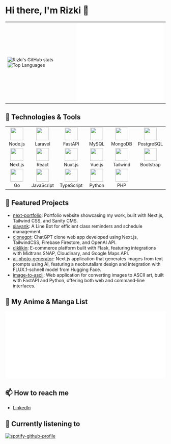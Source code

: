 # Hi there, I'm Rizki 👋

<div align="center">
  <table style="border-collapse: collapse; border: none;">
    <tr style="border: none;">
      <td style="border: none;">
        <img src="https://github-readme-stats.vercel.app/api?username=rizkifajara&show_icons=true&theme=radical" alt="Rizki's GitHub stats" width="400">
        <img src="https://github-readme-stats.vercel.app/api/top-langs/?username=rizkifajara&layout=compact&theme=radical" alt="Top Languages" width="400">
      </td>
      <td style="border: none;">
        <img src="https://github.com/rizkifajara/rizkifajara/blob/main/github-metrics.svg" alt="Metrics" width="400">
      </td>
    </tr>
  </table>
</div>

<!-- ## About Me

Hey there! I'm Rizki, a code-wielding wizard with a passion for turning caffeine into elegant software solutions. When I'm not battling bugs or crafting pixel-perfect UIs, you can find me exploring the vast realms of anime and manga. I believe in the power of clean code, the magic of well-designed APIs, and the occasional rubber duck debugging session. My mission? To make the digital world a better place, one commit at a time. Let's build something awesome together! -->

## 🔧 Technologies & Tools

<table>
  <tr>
    <td align="center" width="96">
      <img src="https://cdn.jsdelivr.net/gh/devicons/devicon/icons/nodejs/nodejs-original.svg" width="40" height="40"/>
      <br>Node.js
    </td>
    <td align="center" width="96">
      <img src="https://cdn.jsdelivr.net/gh/devicons/devicon/icons/laravel/laravel-original.svg" width="40" height="40"/>
      <br>Laravel
    </td>
    <td align="center" width="96">
      <img src="https://cdn.jsdelivr.net/gh/devicons/devicon/icons/fastapi/fastapi-original.svg" width="40" height="40"/>
      <br>FastAPI
    </td>
    <td align="center" width="96">
      <img src="https://cdn.jsdelivr.net/gh/devicons/devicon/icons/mysql/mysql-original.svg" width="40" height="40"/>
      <br>MySQL
    </td>
    <td align="center" width="96">
      <img src="https://cdn.jsdelivr.net/gh/devicons/devicon/icons/mongodb/mongodb-original.svg" width="40" height="40"/>
      <br>MongoDB
    </td>
    <td align="center" width="96">
      <img src="https://cdn.jsdelivr.net/gh/devicons/devicon/icons/postgresql/postgresql-original.svg" width="40" height="40"/>
      <br>PostgreSQL
    </td>
  </tr>
  <tr>
    <td align="center" width="96">
      <img src="https://cdn.jsdelivr.net/gh/devicons/devicon/icons/nextjs/nextjs-original.svg" width="40" height="40"/>
      <br>Next.js
    </td>
    <td align="center" width="96">
      <img src="https://cdn.jsdelivr.net/gh/devicons/devicon/icons/react/react-original.svg" width="40" height="40"/>
      <br>React
    </td>
    <td align="center" width="96">
      <img src="https://cdn.jsdelivr.net/gh/devicons/devicon/icons/nuxtjs/nuxtjs-original.svg" width="40" height="40"/>
      <br>Nuxt.js
    </td>
    <td align="center" width="96">
      <img src="https://cdn.jsdelivr.net/gh/devicons/devicon/icons/vuejs/vuejs-original.svg" width="40" height="40"/>
      <br>Vue.js
    </td>
    <td align="center" width="96">
      <img src="https://cdn.jsdelivr.net/gh/devicons/devicon/icons/tailwindcss/tailwindcss-original.svg" width="40" height="40"/>
      <br>Tailwind
    </td>
    <td align="center" width="96">
      <img src="https://cdn.jsdelivr.net/gh/devicons/devicon/icons/bootstrap/bootstrap-original.svg" width="40" height="40"/>
      <br>Bootstrap
    </td>
  </tr>
  <tr>
    <td align="center" width="96">
      <img src="https://cdn.jsdelivr.net/gh/devicons/devicon/icons/go/go-original.svg" width="40" height="40"/>
      <br>Go
    </td>
    <td align="center" width="96">
      <img src="https://cdn.jsdelivr.net/gh/devicons/devicon/icons/javascript/javascript-original.svg" width="40" height="40"/>
      <br>JavaScript
    </td>
    <td align="center" width="96">
      <img src="https://cdn.jsdelivr.net/gh/devicons/devicon/icons/typescript/typescript-original.svg" width="40" height="40"/>
      <br>TypeScript
    </td>
    <td align="center" width="96">
      <img src="https://cdn.jsdelivr.net/gh/devicons/devicon/icons/python/python-original.svg" width="40" height="40"/>
      <br>Python
    </td>
    <td align="center" width="96">
      <img src="https://cdn.jsdelivr.net/gh/devicons/devicon/icons/php/php-original.svg" width="40" height="40"/>
      <br>PHP
    </td>
  </tr>
</table>

## 🚀 Featured Projects
- [next-portfolio](https://github.com/rizkifajara/next-portfolio): Portfolio website showcasing my work, built with Next.js, Tailwind CSS, and Sanity CMS.
- [siayank](https://github.com/rizkifajara/siayank): A Line Bot for efficient class reminders and schedule management.
- [clonegpt](https://github.com/rizkifajara/clonegpt): ChatGPT clone web app developed using Next.js, TailwindCSS, Firebase Firestore, and OpenAI API.
- [diklikin](https://github.com/rizkifajara/diklikin): E-commerce platform built with Flask, featuring integrations with Midtrans SNAP, Cloudinary, and Google Maps API.
- [ai-photo-generator](https://github.com/rizkifajara/ai-photo-generator): Next.js application that generates images from text prompts using AI, featuring a neobrutalism design and integration with FLUX.1-schnell model from Hugging Face.
- [image-to-ascii](https://github.com/rizkifajara/image-to-ascii): Web application for converting images to ASCII art, built with FastAPI and Python, offering both web and command-line interfaces.

## 🌸 My Anime & Manga List
![Anilist Stats](https://github.com/rizkifajara/rizkifajara/blob/main/github-metrics-anilist.svg)

## 📫 How to reach me
- [LinkedIn](https://www.linkedin.com/in/rizki-fajar-aristanto/)

## 🎵 Currently listening to
[![spotify-github-profile](https://spotify-github-profile.kittinanx.com/api/view?uid=anonymoux_zero&cover_image=true&theme=natemoo-re&show_offline=false&background_color=121212&interchange=false&bar_color=53b14f&bar_color_cover=false)](https://github.com/kittinan/spotify-github-profile)